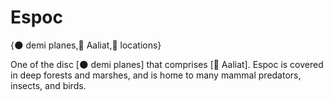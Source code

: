 # Espoc

{🌑 demi planes,🐐 Aaliat,📍 locations}

One of the disc [🌑 demi planes] that comprises [🐐 Aaliat].  Espoc is covered in deep forests and marshes, and is home to many mammal predators, insects, and birds.
